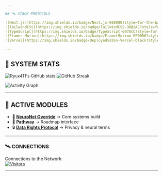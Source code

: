 ```yaml
---

## 🛰 STACK PROTOCOLS

![Next.js](https://img.shields.io/badge/Next.js-000000?style=for-the-badge&logo=next.js&logoColor=white)
![TailwindCSS](https://img.shields.io/badge/TailwindCSS-38B2AC?style=for-the-badge&logo=tailwind-css&logoColor=white)
![TypeScript](https://img.shields.io/badge/TypeScript-007ACC?style=for-the-badge&logo=typescript&logoColor=white)
![Framer Motion](https://img.shields.io/badge/FramerMotion-FF0050?style=for-the-badge&logo=framer&logoColor=white)
![Vercel](https://img.shields.io/badge/Deployed%20on-Vercel-black?style=for-the-badge&logo=vercel)

---
```


## 📡 SYSTEM STATS

![Ryux411's GitHub stats](https://github-readme-stats.vercel.app/api?username=Ryux411&show_icons=true&theme=radical)
![GitHub Streak](https://streak-stats.demolab.com?user=Ryux411&theme=radical)

![Activity Graph](https://github-readme-activity-graph.vercel.app/graph?username=Ryux411&theme=redical)

---

## 🧩 ACTIVE MODULES

- 🚀 **[NeuroNet Override](https://github.com/Ryux411/neuronet)** → Core systems build  
- 🌌 **[Pathway](https://github.com/Ryux411/pathway)** → Roadmap interface  
- 🔒 **[Data Rights Protocol](https://github.com/Ryux411/legal)** → Privacy & neural terms  

---

### 🛰 CONNECTIONS

Connections to the Network:  
[![Visitors](https://komarev.com/ghpvc/?username=Ryux411&color=ff4d4d)](https://github.com/Ryux411)

---
